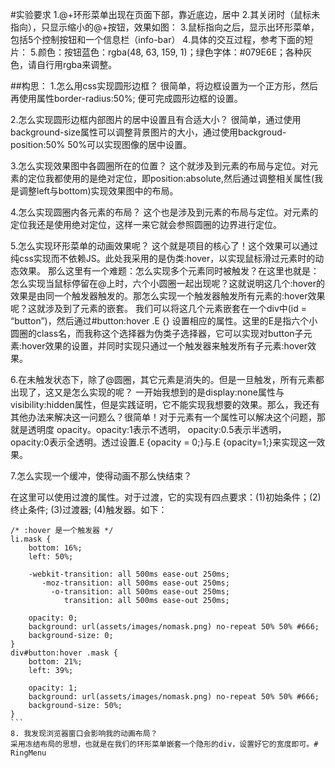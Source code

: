 
#实验要求
1.@+环形菜单出现在页面下部，靠近底边，居中
2.其关闭时（鼠标未指向），只显示缩小的@+按钮，效果如图：
3.鼠标指向之后，显示出环形菜单，包括5个控制按钮和一个信息栏（info-bar）
4.具体的交互过程，参考下面的短片：
5.颜色：按钮蓝色：rgba(48, 63, 159, 1)；绿色字体：#079E6E；各种灰色，请自行用rgba来调整。


##构思： 
1.怎么用css实现圆形边框？ 
很简单，将边框设置为一个正方形，然后再使用属性border-radius:50%; 便可完成圆形边框的设置。

2.怎么实现圆形边框内部图片的居中设置且有合适大小？ 
很简单，通过使用background-size属性可以调整背景图片的大小，通过使用backgroud-position:50% 50%可以实现图像的居中设置。

3.怎么实现效果图中各圆圈所在的位置？ 
这个就涉及到元素的布局与定位。对元素的定位我都使用的是绝对定位，即position:absolute,然后通过调整相关属性(我是调整left与bottom)实现效果图中的布局。

4.怎么实现圆圈内各元素的布局？ 
这个也是涉及到元素的布局与定位。对元素的定位我还是使用绝对定位，这样一来它就会参照圆圈的边界进行定位。

5.怎么实现环形菜单的动画效果呢？ 
这个就是项目的核心了！这个效果可以通过纯css实现而不依赖JS。此处我采用的是伪类:hover，以实现鼠标滑过元素时的动态效果。 
那么这里有一个难题：怎么实现多个元素同时被触发？在这里也就是：怎么实现当鼠标停留在@上时，六个小圆圈一起出现呢？这就说明这几个:hover的效果是由同一个触发器触发的。那怎么实现一个触发器触发所有元素的:hover效果呢？这就涉及到了元素的嵌套。 
我们可以将这几个元素嵌套在一个div中(id = “button”)，然后通过#button:hover .E {} 设置相应的属性。这里的E是指六个小圆圈的class名，而我称这个选择器为伪类子选择器，它可以实现对button子元素:hover效果的设置，并同时实现只通过一个触发器来触发所有子元素:hover效果。

6.在未触发状态下，除了@圆圈，其它元素是消失的。但是一旦触发，所有元素都出现了，这又是怎么实现的呢？
一开始我想到的是display:none属性与visibility:hidden属性，但是实践证明，它不能实现我想要的效果。那么，我还有其他办法来解决这一问题么？很简单！对于元素有一个属性可以解决这个问题，那就是透明度 opacity。opacity:1表示不透明， opacity:0.5表示半透明， opacity:0表示全透明。透过设置.E {opacity = 0;}与.E {opacity=1;}来实现这一效果。

7.怎么实现一个缓冲，使得动画不那么快结束？

在这里可以使用过渡的属性。对于过渡，它的实现有四点要求：(1)初始条件；(2)终止条件; (3)过渡器; (4)触发器。如下：


````
/* :hover 是一个触发器 */
li.mask {
    bottom: 16%;
    left: 50%;

    -webkit-transition: all 500ms ease-out 250ms;
       -moz-transition: all 500ms ease-out 250ms;
         -o-transition: all 500ms ease-out 250ms;
            transition: all 500ms ease-out 250ms;

    opacity: 0;
    background: url(assets/images/nomask.png) no-repeat 50% 50% #666;
    background-size: 0;
}
div#button:hover .mask {
    bottom: 21%;
    left: 39%;

    opacity: 1;
    background: url(assets/images/nomask.png) no-repeat 50% 50% #666;
    background-size: 50%;
}
```
8. 我发现浏览器窗口会影响我的动画布局？ 
采用冻结布局的思想，也就是在我们的环形菜单嵌套一个隐形的div，设置好它的宽度即可。# RingMenu
